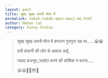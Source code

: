```yaml
---
layout: post
title: सुबह सुबह अपनी मौज में
permalink: subah-subah-apni-mauj-me.html
author: Mohan lal
category: Funny-Status
---
```

> सुबह सुबह अपनी मौज में #भजन गुनगुना रहा था......😀😁
> 
> तभी #पत्नी की ज़ोर से आवाज आई, 
> 
> ज्यादा #अनूप_जलोटा  बनने की कोशिश न करना.....
>
> 😪😪😬😬😳🙄
